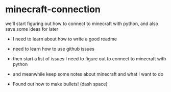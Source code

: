 # minecraft-connection
we'll start figuring out how to connect to minecraft with python, and also save some ideas for later

- I need to learn about how to write a good readme

- need to learn how to use github issues

- then start a list of issues I need to figure out to connect to minecraft with python

- and meanwhile keep some notes about minecraft and what I want to do


- Found out how to make bullets! (dash space)
